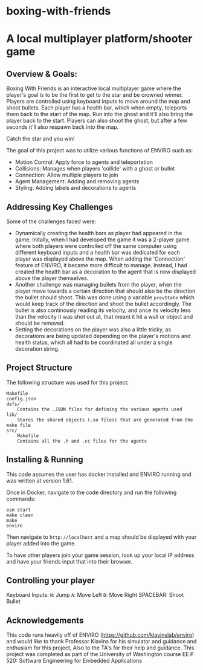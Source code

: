# boxing-with-friends
A local multiplayer platform/shooter game
===

Overview & Goals:
---
Boxing With Friends is an interactive local multiplayer game where the player's goal is to be the first to get to the star and be crowned winner. Players are controlled using keyboard inputs to move around the map and shoot bullets. Each player has a health bar, which when empty, teleports them back to the start of the map. Run into the ghost and it'll also bring the player back to the start. Players can also shoot the ghost, but after a few seconds it'll also respawn back into the map.

Catch the star and you win!

The goal of this project was to utilize various functions of ENVIRO such as:
 - Motion Control: Apply force to agents and teleportation
 - Collisions: Manages when players 'collide' with a ghost or bullet
 - Connection: Allow multiple players to join
 - Agent Management: Adding and removing agents
 - Styling: Adding labels and decorations to agents
 

Addressing Key Challenges
---
Some of the challenges faced were:
 - Dynamically creating the health bars as player had appeared in the game. Initally, when I had developed the game it was a 2-player game where both players were controlled off the same computer using different keyboard inputs and a health bar was dedicated for each player was displayed above the map. When adding the 'Connection' feature of ENVIRO, it became more difficult to manage. Instead, I had created the health bar as a decoration to the agent that is now displayed above the player themselves. 
 - Another challenge was managing bullets from the player, when the player move towards a certain direction that should also be the direction the bullet should shoot. This was done using a variable `prevState` which would keep track of the direction and shoot the bullet accordingly. The bullet is also continously reading its velocity, and once its velocity less than the velocity it was shot out at, that meant it hit a wall or object and should be removed.
 - Setting the decorations on the player was also a little tricky, as decorations are being updated depending on the player's motions and health status, which all had to be coordinated all under a single decoration string. 

Project Structure
---
The following structure was used for this project:
```
Makefile
config.json
defs/
    Contains the .JSON files for defining the various agents used
lib/
    Stores the shared objects (.so files) that are generated from the make file
src/
    Makefile
    Contains all the .h and .cc files for the agents
```

Installing & Running
---
This code assumes the user has docker installed and ENVIRO running and was written at version 1.61.

Once in Docker, navigate to the code directory and run the following commands:
```
esm start
make clean
make 
enviro
```

Then navigate to `http://localhost` and a map should be displayed with your player added into the game.

To have other players join your game session, look up your local IP address and have your friends input that into their browser.

Controlling your player
---
Keyboard Inputs:
 `W`: Jump
 `A`: Move Left
 `D`: Move Right
 SPACEBAR: Shoot Bullet

Acknowledgements
---
This code runs heavily off of ENVIRO (https://github.com/klavinslab/enviro) and would like to thank Professor Klavins for his simulator and guidance and enthusiam for this project, Also to the TA's for their help and guidance. This project was completed as part of the University of Washington course EE P 520: Software Engineering for Embedded Applications
